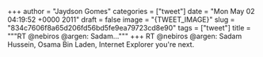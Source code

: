
+++
author = "Jaydson Gomes"
categories = ["tweet"]
date = "Mon May 02 04:19:52 +0000 2011"
draft = false
image = "{TWEET_IMAGE}"
slug = "834c7606f8a65d206fd56bd5fe9ea79723cd8e90"
tags = ["tweet"]
title = """RT @nebiros @argen: Sadam..."""
+++
RT @nebiros @argen: Sadam Hussein, Osama Bin Laden, Internet Explorer you're next.
